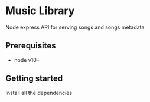# Music Library

Node express API for serving songs and songs metadata

## Prerequisites

* node v10+

## Getting started

Install all the dependencies


